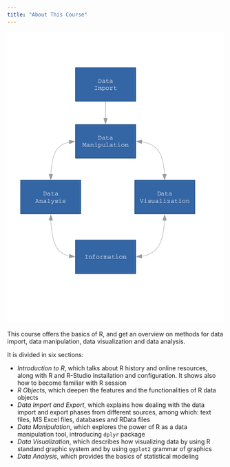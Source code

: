 ```yaml
---
title: "About This Course"
---
```



![](images/flow.png) 


This course offers the basics of R, and get an overview on methods for data import, data manipulation, data visualization and data analysis.

It is divided in six sections:

* _Introduction to R_, which talks about R history and online resources, along with R and R-Studio installation and configuration. It shows also how to become familiar with R session  
* _R Objects_, which deepen the features and the functionalities of R data objects  
* _Data Import and Export_, which explains how dealing with the data import and export phases from different sources, among which: text files, MS Excel files, databases and RData files  
* _Data Manipulation_, which explores the power of R as a data manipulation tool, introducing `dplyr` package  
* _Data Visualization_, which describes how visualizing data by using R standand graphic system and by using `ggplot2` grammar of graphics  
* _Data Analysis_, which provides the basics of statistical modeling    



